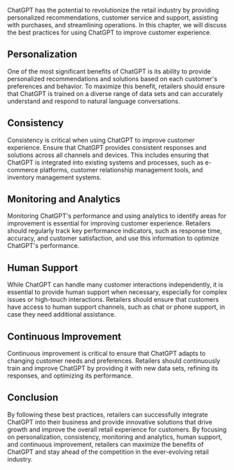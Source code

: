 
ChatGPT has the potential to revolutionize the retail industry by providing personalized recommendations, customer service and support, assisting with purchases, and streamlining operations. In this chapter, we will discuss the best practices for using ChatGPT to improve customer experience.

Personalization
---------------

One of the most significant benefits of ChatGPT is its ability to provide personalized recommendations and solutions based on each customer's preferences and behavior. To maximize this benefit, retailers should ensure that ChatGPT is trained on a diverse range of data sets and can accurately understand and respond to natural language conversations.

Consistency
-----------

Consistency is critical when using ChatGPT to improve customer experience. Ensure that ChatGPT provides consistent responses and solutions across all channels and devices. This includes ensuring that ChatGPT is integrated into existing systems and processes, such as e-commerce platforms, customer relationship management tools, and inventory management systems.

Monitoring and Analytics
------------------------

Monitoring ChatGPT's performance and using analytics to identify areas for improvement is essential for improving customer experience. Retailers should regularly track key performance indicators, such as response time, accuracy, and customer satisfaction, and use this information to optimize ChatGPT's performance.

Human Support
-------------

While ChatGPT can handle many customer interactions independently, it is essential to provide human support when necessary, especially for complex issues or high-touch interactions. Retailers should ensure that customers have access to human support channels, such as chat or phone support, in case they need additional assistance.

Continuous Improvement
----------------------

Continuous improvement is critical to ensure that ChatGPT adapts to changing customer needs and preferences. Retailers should continuously train and improve ChatGPT by providing it with new data sets, refining its responses, and optimizing its performance.

Conclusion
----------

By following these best practices, retailers can successfully integrate ChatGPT into their business and provide innovative solutions that drive growth and improve the overall retail experience for customers. By focusing on personalization, consistency, monitoring and analytics, human support, and continuous improvement, retailers can maximize the benefits of ChatGPT and stay ahead of the competition in the ever-evolving retail industry.
